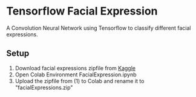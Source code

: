 # Tensorflow Facial Expression

A Convolution Neural Network using Tensorflow to classify different facial expressions.

## Setup
1. Download facial expressions zipfile from [Kaggle](https://www.kaggle.com/c/challenges-in-representation-learning-facial-expression-recognition-challenge)
2. Open Colab Environment FacialExpression.ipynb
3. Upload the zipfile from (1) to Colab and rename it to "facialExpressions.zip"

